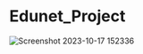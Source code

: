 # Edunet_Project
![Screenshot 2023-10-17 152336](https://github.com/iamprasadraju/Edunet_Project/assets/110875489/25357d76-e42f-4309-b7a4-d9b03a6bfb0b)
